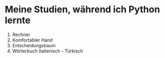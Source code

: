 # Meine Studien, während ich Python lernte
1) Rechner
2) Komfortabler Hand
3) Entscheidungsbaum
4) Wörterbuch Italienisch - Türkisch
